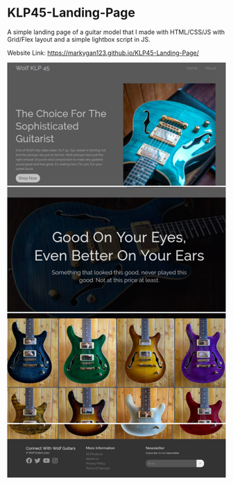 # KLP45-Landing-Page
A simple landing page of a guitar model that I made with HTML/CSS/JS with Grid/Flex layout and a simple lightbox script in JS.

Website Link: https://markygan123.github.io/KLP45-Landing-Page/

![](images/main-showcase.png)
![](images/showcase-b.png)
![](images/gallery-section.png)
![](images/footer.png)
